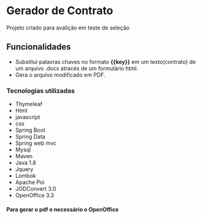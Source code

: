 # Gerador de Contrato
Projeto criado para avalição em teste de seleção
## Funcionalidades
 -  Substitui palavras chaves no formato __{{key}}__ em um texto(contrato) de um arquivo .docx atracés de um formulário html.
 -  Gera o arquivo modificado em PDF.


### Tecnologias utilizadas
 * Thymeleaf 
 * Html
 * javascript
 * css
 * Spring Boot
 * Spring Data
 * Spring web mvc
 * Mysql
 * Maven
 * Java 1.8
 * Jquery
 * Lombok
 * Apache Poi
 * JODConvert 3.0
 * OpenOffice 3.3
 
 #### Para gerar o pdf e necessário o OpenOffice


